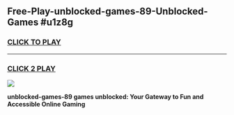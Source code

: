 
## Free-Play-unblocked-games-89-Unblocked-Games #u1z8g
<h3>
<a href="https://news.freeplayer.one?title=unblocked-games-89&ref=8M">CLICK TO PLAY</a></h3>
<hr>

<h3>
<a href="https://news.freeplayer.one?title=unblocked-games-89&ref=8M">CLICK 2 PLAY</a>
  
</h3>

<a href="https://news.freeplayer.one?title=unblocked-games-89&ref=8M"><img src="https://clearcache.store/games.png"></a>


**unblocked-games-89 games unblocked: Your Gateway to Fun and Accessible Online Gaming**
